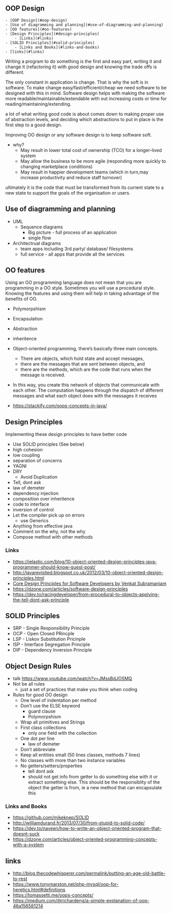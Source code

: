 ## OOP Design

<!-- TOC depthFrom:1 depthTo:6 withLinks:1 updateOnSave:1 orderedList:0 -->

	- [OOP Design](#oop-design)
	- [Use of diagramming and planning](#use-of-diagramming-and-planning)
	- [OO features](#oo-features)
	- [Design Principles](#design-principles)
		- [Links](#links)
	- [SOLID Principles](#solid-principles)
		- [Links and Books](#links-and-books)
	- [links](#links)

<!-- /TOC -->

Writing a program to do something is the first and easy part, writing it and change it (refactoring it) with good design and knowing the trade offs is different.

The only constant in application is change. That is why the soft is in software. To make change easy/fast/efficient/cheap we need software to be designed with this in mind. Software design helps with making the software more readable/maintainable/extendable with out increasing costs or time for reading/maintaining/extending.

a lot of what writing good code is about comes down to making proper use of abstraction levels, and deciding which abstractions to put in place is the first step to a good design.

Improving OO design or any software design is to keep software soft.
  - why?
    - May result in lower total cost of ownership (TCO) for a longer-lived system
    - May allow the business to be more agile (responding more quickly to changing marketplace conditions)
    - May result in happier development teams (which in turn,may increase productivity and reduce staff turnover)

ultimately it is the code that must be transformed from its current state to a new state to support the goals of the organisation or users.


## Use of diagramming and planning

- UML
  - Sequence diagrams
    - Big picture - full process of an application
    - single flow
- Architectrual diagrams
  - team apps including 3rd party/ database/ filesystems
  - full service - all apps that provide all the services


## OO features

Using an OO programming language does not mean that you are programming in a OO style. Sometimes you will use a procedural style. Knowing the features and using them will help in taking advantage of the benefits of OO.

- Polymorpshism
- Encapsulation
- Abstraction
- inheritence

- Object-oriented programming, there’s basically three main concepts.
	- There are objects, which hold state and accept messages,
	- there are the messages that are sent between objects, and
	- there are the methods, which are the code that runs when the message is received.
- In this way, you create this network of objects that communicate with each other. The computation happens through the dispatch of different messages and what each object does with the messages it receives
- https://stackify.com/oops-concepts-in-java/

## Design Principles

Implementing these design principles to have better code

- Use SOLID principles (See below)
- high cohesion
- low coupling
- separation of concerns
- YAGNI
- DRY
  - Avoid Duplication
- Tell, dont ask
- law of demeter
- dependency injection
- composition over inheritence
- code to interface
- inversion of control
- Let the compiler pick up on errors
  - use Generics
- Anything from effective java
- Comment on the why, not the why
- Compose method with other methods

### Links

- https://jelastic.com/blog/10-object-oriented-design-principles-java-programmer-should-know-guest-post/
- http://javarevisited.blogspot.co.uk/2012/03/10-object-oriented-design-principles.html
- [Core Design Principles for Software Developers by Venkat Subramaniam](https://www.youtube.com/watch?v=llGgO74uXMI&t=2s)
- https://dzone.com/articles/software-design-principles
- https://dev.to/racingdeveloper/from-procedural-to-objects-applying-the-tell-dont-ask-principle

## SOLID Principles

- SRP - Single Responsibility Principle
- OCP -  Open Closed PRincple
- LSP - Liskov Substitution Pricinple
- ISP - Interface Segregation Principle
- DIP - Dependency Inversion Principle

## Object Design Rules

- talk https://www.youtube.com/watch?v=JMssBdJOSMQ
- Not be all rules
	- just a set of practices that make you think when coding
- Rules for good OO design
	- One level of indentation per method
	- Don’t use the ELSE keyword
		- guard clause
		- Polymorpshism
	- Wrap all primitives and Strings
	- First class collections
		- only one field with the collection
	- One dot per line
		- law of demeter
	- Don’t abbreviate
	- Keep all entities small (50 lines classes, methods 7 lines)
	- No classes with more than two instance variables
	- No getters/setters/properties
		- tell dont ask
		- should not get info from getter to do something else with it or extract something else. This should be the responsiblity of the object the getter is from, ie a new method that can encapsulate this

### Links and Books

- https://github.com/mikeknep/SOLID
- http://williamdurand.fr/2013/07/30/from-stupid-to-solid-code/
- https://dev.to/naveen/how-to-write-an-object-oriented-program-that-doesnt-suck
- https://dzone.com/articles/object-oriented-programming-concepts-with-a-system

## links

- http://blog.thecodewhisperer.com/permalink/putting-an-age-old-battle-to-rest
- https://www.tonymarston.net/php-mysql/oop-for-heretics.html#definitions
- https://tomassetti.me/oops-concepts/
- https://medium.com/@richardeng/a-simple-explanation-of-oop-46a156581214
